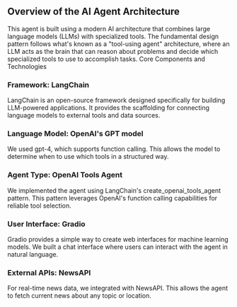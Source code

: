 ## Overview of the AI Agent Architecture
This agent is built using a modern AI architecture that combines large language models (LLMs) with specialized tools. The fundamental design pattern follows what's known as a "tool-using agent" architecture, where an LLM acts as the brain that can reason about problems and decide which specialized tools to use to accomplish tasks.
Core Components and Technologies

### Framework: LangChain
LangChain is an open-source framework designed specifically for building LLM-powered applications.
It provides the scaffolding for connecting language models to external tools and data sources.


### Language Model: OpenAI's GPT model
We used gpt-4, which supports function calling.
This allows the model to determine when to use which tools in a structured way.


### Agent Type: OpenAI Tools Agent
We implemented the agent using LangChain's create_openai_tools_agent pattern.
This pattern leverages OpenAI's function calling capabilities for reliable tool selection.


### User Interface: Gradio
Gradio provides a simple way to create web interfaces for machine learning models.
We built a chat interface where users can interact with the agent in natural language.


### External APIs: NewsAPI
For real-time news data, we integrated with NewsAPI.
This allows the agent to fetch current news about any topic or location.
